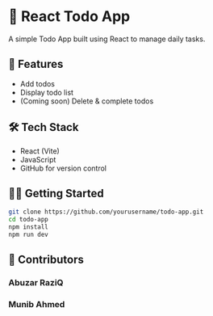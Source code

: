 # 📝 React Todo App

A simple Todo App built using React to manage daily tasks.

## 🚀 Features
- Add todos
- Display todo list
- (Coming soon) Delete & complete todos

## 🛠️ Tech Stack
- React (Vite)
- JavaScript
- GitHub for version control

## 🧑‍💻 Getting Started
```bash
git clone https://github.com/yourusername/todo-app.git
cd todo-app
npm install
npm run dev
```
## 🤝 Contributors
 ### Abuzar RaziQ
 ### Munib Ahmed

